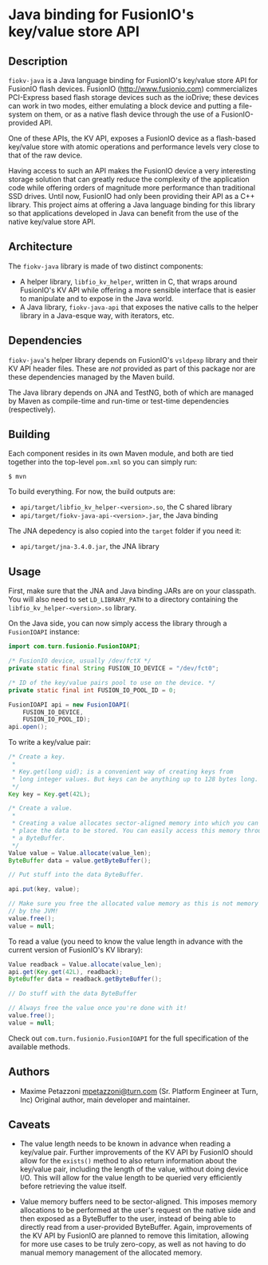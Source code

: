Java binding for FusionIO's key/value store API
===============================================

Description
-----------

`fiokv-java` is a Java language binding for FusionIO's key/value store API for
FusionIO flash devices. FusionIO (http://www.fusionio.com) commercializes
PCI-Express based flash storage devices such as the ioDrive; these devices can
work in two modes, either emulating a block device and putting a file-system on
them, or as a native flash device through the use of a FusionIO-provided API.

One of these APIs, the KV API, exposes a FusionIO device as a flash-based
key/value store with atomic operations and performance levels very close to
that of the raw device.

Having access to such an API makes the FusionIO device a very interesting
storage solution that can greatly reduce the complexity of the application code
while offering orders of magnitude more performance than traditional SSD
drives. Until now, FusionIO had only been providing their API as a C++ library.
This project aims at offering a Java language binding for this library so that
applications developed in Java can benefit from the use of the native key/value
store API.


Architecture
------------

The `fiokv-java` library is made of two distinct components:

* A helper library, `libfio_kv_helper`, written in C, that wraps around
  FusionIO's KV API while offering a more sensible interface that is easier to
  manipulate and to expose in the Java world.
* A Java library, `fiokv-java-api` that exposes the native calls to the helper
  library in a Java-esque way, with iterators, etc.


Dependencies
------------

`fiokv-java`'s helper library depends on FusionIO's `vsldpexp` library and
their KV API header files. These are _not_ provided as part of this package nor
are these dependencies managed by the Maven build.

The Java library depends on JNA and TestNG, both of which are managed by Maven
as compile-time and run-time or test-time dependencies (respectively).


Building
--------

Each component resides in its own Maven module, and both are tied together into
the top-level `pom.xml` so you can simply run:

```
$ mvn
```

To build everything. For now, the build outputs are:

* `api/target/libfio_kv_helper-<version>.so`, the C shared library
* `api/target/fiokv-java-api-<version>.jar`, the Java binding

The JNA depedency is also copied into the `target` folder if you need it:

* `api/target/jna-3.4.0.jar`, the JNA library


Usage
-----

First, make sure that the JNA and Java binding JARs are on your classpath. You
will also need to set `LD_LIBRARY_PATH` to a directory containing the
`libfio_kv_helper-<version>.so` library.

On the Java side, you can now simply access the library through a
`FusionIOAPI` instance:

```java
import com.turn.fusionio.FusionIOAPI;

/* FusionIO device, usually /dev/fctX */
private static final String FUSION_IO_DEVICE = "/dev/fct0";

/* ID of the key/value pairs pool to use on the device. */
private static final int FUSION_IO_POOL_ID = 0;

FusionIOAPI api = new FusionIOAPI(
    FUSION_IO_DEVICE,
    FUSION_IO_POOL_ID);
api.open();
```

To write a key/value pair:

```java
/* Create a key.
 *
 * Key.get(long uid); is a convenient way of creating keys from
 * long integer values. But keys can be anything up to 128 bytes long.
 */
Key key = Key.get(42L);

/* Create a value.
 *
 * Creating a value allocates sector-aligned memory into which you can
 * place the data to be stored. You can easily access this memory through
 * a ByteBuffer.
 */
Value value = Value.allocate(value_len);
ByteBuffer data = value.getByteBuffer();

// Put stuff into the data ByteBuffer.

api.put(key, value);

// Make sure you free the allocated value memory as this is not memory managed
// by the JVM!
value.free();
value = null;
```

To read a value (you need to know the value length in advance with the current
version of FusionIO's KV library):

```java
Value readback = Value.allocate(value_len);
api.get(Key.get(42L), readback);
ByteBuffer data = readback.getByteBuffer();

// Do stuff with the data ByteBuffer

// Always free the value once you're done with it!
value.free();
value = null;
```

Check out `com.turn.fusionio.FusionIOAPI` for the full specification of the
available methods.


Authors
-------

* Maxime Petazzoni <mpetazzoni@turn.com> (Sr. Platform Engineer at Turn, Inc)
  Original author, main developer and maintainer.


Caveats
-------

* The value length needs to be known in advance when reading a key/value pair.
  Further improvements of the KV API by FusionIO should allow for the
  `exists()` method to also return information about the key/value pair,
  including the length of the value, without doing device I/O. This will allow
  for the value length to be queried very efficiently before retrieving the
  value itself.

* Value memory buffers need to be sector-aligned. This imposes memory
  allocations to be performed at the user's request on the native side and then
  exposed as a ByteBuffer to the user, instead of being able to directly read
  from a user-provided ByteBuffer. Again, improvements of the KV API by
  FusionIO are planned to remove this limitation, allowing for more use cases
  to be truly zero-copy, as well as not having to do manual memory management
  of the allocated memory.
